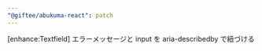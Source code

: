 ```yaml
---
"@giftee/abukuma-react": patch
---
```


[enhance:Textfield] エラーメッセージと input を aria-describedby で紐づける
